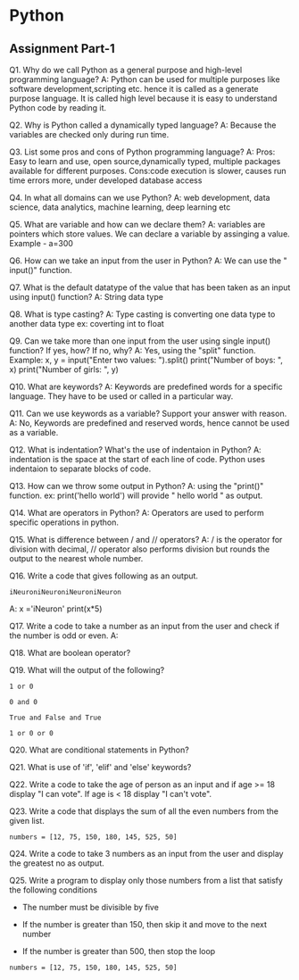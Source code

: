 # Python
## Assignment Part-1
Q1. Why do we call Python as a general purpose and high-level programming language?
A: Python can be used for multiple purposes like software development,scripting etc. hence it is called as a generate purpose language. 
It is called high level because it is easy to understand Python code by reading it.

Q2. Why is Python called a dynamically typed language?
A: Because the variables are checked only during run time.

Q3. List some pros and cons of Python programming language?
A: Pros: Easy to learn and use, open source,dynamically typed, multiple packages available for different purposes.
   Cons:code execution is slower, causes run time errors more, under developed database access

Q4. In what all domains can we use Python?
A: web development, data science, data analytics, machine learning, deep learning etc

Q5. What are variable and how can we declare them?
A: variables are pointers which store values. We can declare a variable by assinging a value. Example - a=300

Q6. How can we take an input from the user in Python?
A: We can use the " input()" function.

Q7. What is the default datatype of the value that has been taken as an input using input() function?
A: String data type

Q8. What is type casting?
A: Type casting is converting one data type to another data type ex: coverting int to float

Q9. Can we take more than one input from the user using single input() function? If yes, how? If no, why?
A: Yes, using the "split" function. Example:
   x, y = input("Enter two values: ").split()
   print("Number of boys: ", x)
   print("Number of girls: ", y)

Q10. What are keywords?
A: Keywords are predefined words for a specific language. They have to be used or called in a particular way.

Q11. Can we use keywords as a variable? Support your answer with reason.
A: No, Keywords are predefined and reserved words, hence cannot be used as a variable.

Q12. What is indentation? What's the use of indentaion in Python?
A: indentation is the space at the start of each line of code. Python uses indentaion to separate blocks of code.

Q13. How can we throw some output in Python?
A: using the "print()" function. ex: print('hello world') will provide " hello world " as output.

Q14. What are operators in Python?
A: Operators are used to perform specific operations in python.

Q15. What is difference between / and // operators?
A: / is the operator for division with decimal, // operator also performs division but rounds the output to the nearest whole number.

Q16. Write a code that gives following as an output.
```
iNeuroniNeuroniNeuroniNeuron
```

A: x ='iNeuron'
   print(x*5)

Q17. Write a code to take a number as an input from the user and check if the number is odd or even.
A: 

Q18. What are boolean operator?

Q19. What will the output of the following?
```
1 or 0

0 and 0

True and False and True

1 or 0 or 0
```

Q20. What are conditional statements in Python?

Q21. What is use of 'if', 'elif' and 'else' keywords?

Q22. Write a code to take the age of person as an input and if age >= 18 display "I can vote". If age is < 18 display "I can't vote".

Q23. Write a code that displays the sum of all the even numbers from the given list.
```
numbers = [12, 75, 150, 180, 145, 525, 50]
```


Q24. Write a code to take 3 numbers as an input from the user and display the greatest no as output.

Q25. Write a program to display only those numbers from a list that satisfy the following conditions

- The number must be divisible by five

- If the number is greater than 150, then skip it and move to the next number

- If the number is greater than 500, then stop the loop
```
numbers = [12, 75, 150, 180, 145, 525, 50]
```

